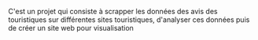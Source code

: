 
C'est un projet qui consiste à scrapper les données des avis des touristiques sur différentes sites touristiques, d'analyser ces données puis de créer un site web pour visualisation 
